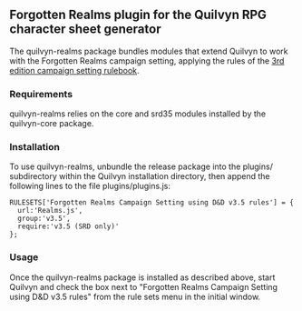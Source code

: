 ## Forgotten Realms plugin for the Quilvyn RPG character sheet generator

The quilvyn-realms package bundles modules that extend Quilvyn to work with
the Forgotten Realms campaign setting, applying the rules of the
<a href="https://www.drivethrurpg.com/product/28729/Forgotten-Realms-Campaign-Setting-3e">3rd edition campaign setting rulebook</a>.

### Requirements

quilvyn-realms relies on the core and srd35 modules installed by the
quilvyn-core package.

### Installation

To use quilvyn-realms, unbundle the release package into the plugins/
subdirectory within the Quilvyn installation directory, then append the
following lines to the file plugins/plugins.js:

    RULESETS['Forgotten Realms Campaign Setting using D&D v3.5 rules'] = {
      url:'Realms.js',
      group:'v3.5',
      require:'v3.5 (SRD only)'
    };

### Usage

Once the quilvyn-realms package is installed as described above, start Quilvyn
and check the box next to "Forgotten Realms Campaign Setting using D&D v3.5
rules" from the rule sets menu in the initial window.
